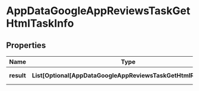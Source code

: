 # AppDataGoogleAppReviewsTaskGetHtmlTaskInfo


## Properties

| Name | Type | Description | Notes |
|------------ | ------------- | ------------- | -------------|
**result** | **List[Optional[AppDataGoogleAppReviewsTaskGetHtmlResultInfo]]** | array of results |[optional]|